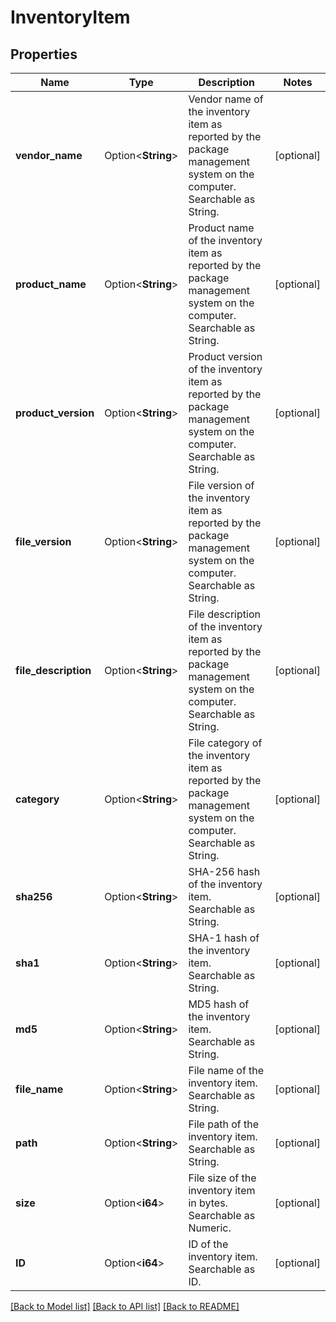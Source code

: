 # InventoryItem

## Properties

Name | Type | Description | Notes
------------ | ------------- | ------------- | -------------
**vendor_name** | Option<**String**> | Vendor name of the inventory item as reported by the package management system on the computer. Searchable as String. | [optional]
**product_name** | Option<**String**> | Product name of the inventory item as reported by the package management system on the computer. Searchable as String. | [optional]
**product_version** | Option<**String**> | Product version of the inventory item as reported by the package management system on the computer. Searchable as String. | [optional]
**file_version** | Option<**String**> | File version of the inventory item as reported by the package management system on the computer. Searchable as String. | [optional]
**file_description** | Option<**String**> | File description of the inventory item as reported by the package management system on the computer. Searchable as String. | [optional]
**category** | Option<**String**> | File category of the inventory item as reported by the package management system on the computer. Searchable as String. | [optional]
**sha256** | Option<**String**> | SHA-256 hash of the inventory item. Searchable as String. | [optional]
**sha1** | Option<**String**> | SHA-1 hash of the inventory item. Searchable as String. | [optional]
**md5** | Option<**String**> | MD5 hash of the inventory item. Searchable as String. | [optional]
**file_name** | Option<**String**> | File name of the inventory item. Searchable as String. | [optional]
**path** | Option<**String**> | File path of the inventory item. Searchable as String. | [optional]
**size** | Option<**i64**> | File size of the inventory item in bytes. Searchable as Numeric. | [optional]
**ID** | Option<**i64**> | ID of the inventory item. Searchable as ID. | [optional]

[[Back to Model list]](../README.md#documentation-for-models) [[Back to API list]](../README.md#documentation-for-api-endpoints) [[Back to README]](../README.md)


